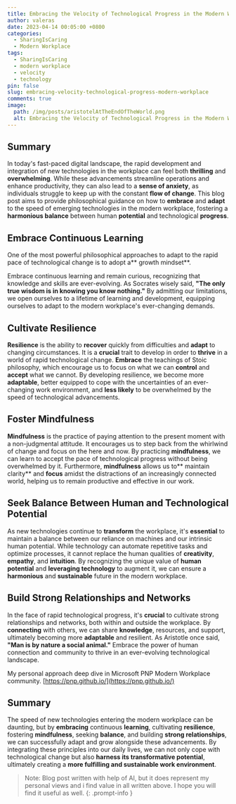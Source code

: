 ```yaml
---
title: Embracing the Velocity of Technological Progress in the Modern Workplace
author: valeras
date: 2023-04-14 00:05:00 +0800
categories:
  - SharingIsCaring
  - Modern Workplace
tags:
  - SharingIsCaring
  - modern workplace
  - velocity
  - technology
pin: false
slug: embracing-velocity-technological-progress-modern-workplace
comments: true
image:
  path: /img/posts/aristotelAtTheEndOfTheWorld.png
  alt: Embracing the Velocity of Technological Progress in the Modern Workplace
---
```


## Summary

In today's fast-paced digital landscape, the rapid development and integration of new technologies in the workplace can feel both **thrilling** and **overwhelming**. 
While these advancements streamline operations and enhance productivity, they can also lead to a **sense of anxiety**, as individuals struggle to keep up with the constant **flow of change**. 
This blog post aims to provide philosophical guidance on how to **embrace** and **adapt** to the speed of emerging technologies in the modern workplace, fostering a **harmonious balance** between human **potential** and technological **progress**.


## Embrace Continuous Learning

One of the most powerful philosophical approaches to adapt to the rapid pace of technological change is to adopt a** growth mindset**. 

Embrace continuous learning and remain curious, recognizing that knowledge and skills are ever-evolving.
As Socrates wisely said, **"The only true wisdom is in knowing you know nothing."** By admitting our limitations, we open ourselves to a lifetime of learning and development, equipping ourselves to adapt to the modern workplace's ever-changing demands.

## Cultivate Resilience

**Resilience** is the ability to **recover** quickly from difficulties and **adapt** to changing circumstances. It is a **crucial** trait to develop in order to **thrive** in a world of rapid technological change. **Embrace** the teachings of Stoic philosophy, which encourage us to focus on what we can **control** and **accept** what we cannot. By developing resilience, we become more **adaptable**, better equipped to cope with the uncertainties of an ever-changing work environment, and **less likely** to be overwhelmed by the speed of technological advancements.

## Foster Mindfulness

**Mindfulness** is the practice of paying attention to the present moment with a non-judgmental attitude. It encourages us to step back from the whirlwind of change and focus on the here and now. By practicing **mindfulness**, we can learn to accept the pace of technological progress without being overwhelmed by it. Furthermore, **mindfulness** allows us to** maintain clarity** and **focus** amidst the distractions of an increasingly connected world, helping us to remain productive and effective in our work.

## Seek Balance Between Human and Technological Potential

As new technologies continue to **transform** the workplace, it's **essential** to maintain a balance between our reliance on machines and our intrinsic human potential. While technology can automate repetitive tasks and optimize processes, it cannot replace the human qualities of **creativity**, **empathy**, and **intuition**. By recognizing the unique value of **human potential** and **leveraging technology** to augment it, we can ensure a **harmonious** and **sustainable** future in the modern workplace.

## Build Strong Relationships and Networks

In the face of rapid technological progress, it's **crucial** to cultivate strong relationships and networks, both within and outside the workplace. By **connecting** with others, we can share **knowledge**, resources, and support, ultimately becoming more **adaptable** and resilient. As Aristotle once said, **"Man is by nature a social animal."** Embrace the power of human connection and community to thrive in an ever-evolving technological landscape.

My personal approach deep dive in Microsoft PNP Modern Workplace community. [https://pnp.github.io/](https://pnp.github.io/)

## Summary

The speed of new technologies entering the modern workplace can be daunting, but by **embracing** continuous **learning**, cultivating **resilience**, fostering **mindfulness**, seeking **balance**, and building **strong relationships**, we can successfully adapt and grow alongside these advancements. By integrating these principles into our daily lives, we can not only cope with technological change but also **harness its transformative potential**, ultimately creating a **more fulfilling and sustainable work environment**.

> Note: Blog post written with help of AI, but it does represent my personal views and i find value in all written above. I hope you will find it useful as well.
{: .prompt-info }
